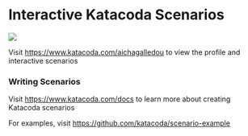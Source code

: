 # Interactive Katacoda Scenarios

[![](http://shields.katacoda.com/katacoda/aichagalledou/count.svg)](https://www.katacoda.com/aichagalledou "Get your profile on Katacoda.com")

Visit https://www.katacoda.com/aichagalledou to view the profile and interactive scenarios

### Writing Scenarios
Visit https://www.katacoda.com/docs to learn more about creating Katacoda scenarios

For examples, visit https://github.com/katacoda/scenario-example
